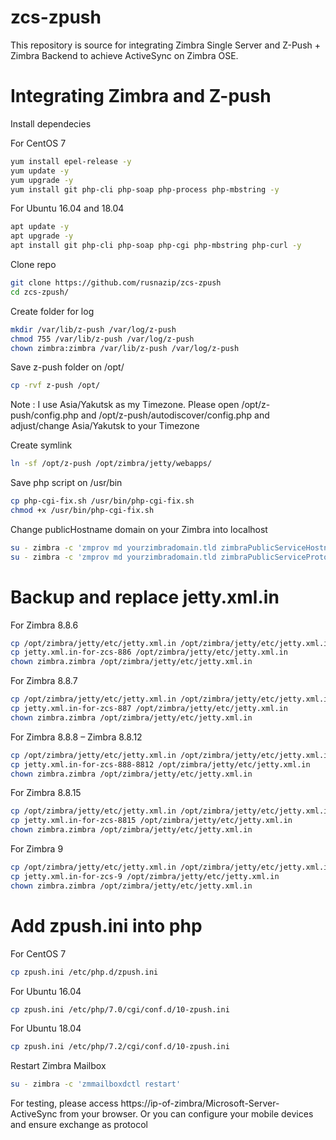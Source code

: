 # zcs-zpush
This repository is source for integrating Zimbra Single Server and Z-Push + Zimbra Backend to achieve ActiveSync on Zimbra OSE.

# Integrating Zimbra and Z-push

Install dependecies

For CentOS 7

```bash
yum install epel-release -y
yum update -y
yum upgrade -y
yum install git php-cli php-soap php-process php-mbstring -y
```
For Ubuntu 16.04 and 18.04

```bash
apt update -y
apt upgrade -y
apt install git php-cli php-soap php-cgi php-mbstring php-curl -y
```
Clone repo

```bash
git clone https://github.com/rusnazip/zcs-zpush
cd zcs-zpush/
```

Create folder for log

```bash
mkdir /var/lib/z-push /var/log/z-push
chmod 755 /var/lib/z-push /var/log/z-push
chown zimbra:zimbra /var/lib/z-push /var/log/z-push
```

Save z-push folder on /opt/

```bash
cp -rvf z-push /opt/
```

Note : I use Asia/Yakutsk as my Timezone. Please open /opt/z-push/config.php and /opt/z-push/autodiscover/config.php and adjust/change Asia/Yakutsk to your Timezone

Create symlink

```bash
ln -sf /opt/z-push /opt/zimbra/jetty/webapps/
```

Save php script on /usr/bin

```bash
cp php-cgi-fix.sh /usr/bin/php-cgi-fix.sh
chmod +x /usr/bin/php-cgi-fix.sh
```

Change publicHostname domain on your Zimbra into localhost

```bash
su - zimbra -c 'zmprov md yourzimbradomain.tld zimbraPublicServiceHostname localhost'
su - zimbra -c 'zmprov md yourzimbradomain.tld zimbraPublicServiceProtocol https'
```

# Backup and replace jetty.xml.in

For Zimbra 8.8.6

```bash
cp /opt/zimbra/jetty/etc/jetty.xml.in /opt/zimbra/jetty/etc/jetty.xml.in.backup
cp jetty.xml.in-for-zcs-886 /opt/zimbra/jetty/etc/jetty.xml.in
chown zimbra.zimbra /opt/zimbra/jetty/etc/jetty.xml.in
```

For Zimbra 8.8.7

```bash
cp /opt/zimbra/jetty/etc/jetty.xml.in /opt/zimbra/jetty/etc/jetty.xml.in.backup
cp jetty.xml.in-for-zcs-887 /opt/zimbra/jetty/etc/jetty.xml.in
chown zimbra.zimbra /opt/zimbra/jetty/etc/jetty.xml.in
```
For Zimbra 8.8.8 – Zimbra 8.8.12

```bash
cp /opt/zimbra/jetty/etc/jetty.xml.in /opt/zimbra/jetty/etc/jetty.xml.in.backup
cp jetty.xml.in-for-zcs-888-8812 /opt/zimbra/jetty/etc/jetty.xml.in
chown zimbra.zimbra /opt/zimbra/jetty/etc/jetty.xml.in
```

For Zimbra 8.8.15

```bash
cp /opt/zimbra/jetty/etc/jetty.xml.in /opt/zimbra/jetty/etc/jetty.xml.in.backup
cp jetty.xml.in-for-zcs-8815 /opt/zimbra/jetty/etc/jetty.xml.in
chown zimbra.zimbra /opt/zimbra/jetty/etc/jetty.xml.in
```

For Zimbra 9

```bash
cp /opt/zimbra/jetty/etc/jetty.xml.in /opt/zimbra/jetty/etc/jetty.xml.in.backup
cp jetty.xml.in-for-zcs-9 /opt/zimbra/jetty/etc/jetty.xml.in
chown zimbra.zimbra /opt/zimbra/jetty/etc/jetty.xml.in
```

# Add zpush.ini into php

For CentOS 7

```bash
cp zpush.ini /etc/php.d/zpush.ini
```

For Ubuntu 16.04

```bash
cp zpush.ini /etc/php/7.0/cgi/conf.d/10-zpush.ini
```

For Ubuntu 18.04

```bash
cp zpush.ini /etc/php/7.2/cgi/conf.d/10-zpush.ini
```

Restart Zimbra Mailbox

```bash
su - zimbra -c 'zmmailboxdctl restart'
```

For testing, please access https://ip-of-zimbra/Microsoft-Server-ActiveSync from your browser. Or you can configure your mobile devices and ensure exchange as protocol

